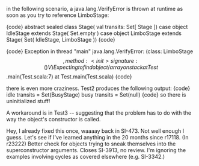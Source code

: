 in the following scenario, a java.lang.VerifyError is thrown at runtime as soon as you try to reference LimboStage:

{code}
abstract sealed class Stage( val transits: Set[ Stage ])
case object IdleStage   extends Stage( Set.empty )
case object LimboStage  extends Stage( Set( IdleStage, LimboStage ))
{code}

{code}
Exception in thread "main" java.lang.VerifyError: (class: LimboStage$$, method: <init> signature: ()V) Expecting to find object/array on stack
	at Test$$.main(Test.scala:7)
	at Test.main(Test.scala)
{code}

there is even more craziness. Test2 produces the following output:
{code}
idle transits = Set(BusyStage)
busy transits = Set(null)
{code}
so there is uninitialized stuff!

A workaround is in Test3 -- suggesting that the problem has to do with the way the object's constructor is called.

Hey, I already fixed this once, waaaay back in SI-473.  Not well enough I guess.  Let's see if I've learned anything in the 20 months since r17118.
(In r23222) Better check for objects trying to sneak themselves into the
superconstructor arguments.  Closes SI-3913, no review.
I'm ignoring the examples involving cycles as covered elsewhere (e.g. SI-3342.)
